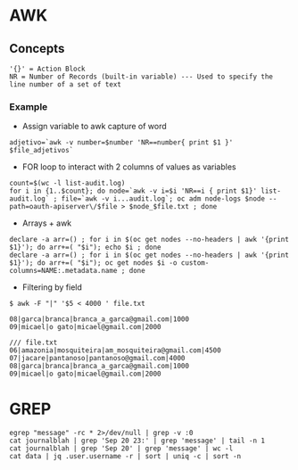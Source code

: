 # AWK
## Concepts
```
'{}' = Action Block
NR = Number of Records (built-in variable) --- Used to specify the line number of a set of text
```

### Example
- Assign variable to awk capture of word
```
adjetivo=`awk -v number=$number 'NR==number{ print $1 }' $file_adjetivos`
```
- FOR loop to interact with 2 columns of values as variables
```
count=$(wc -l list-audit.log)
for i in {1..$count}; do node=`awk -v i=$i 'NR==i { print $1}' list-audit.log` ; file=`awk -v i...audit.log`; oc adm node-logs $node --path=oauth-apiserver\/$file > $node_$file.txt ; done
```
- Arrays + awk
```
declare -a arr=() ; for i in $(oc get nodes --no-headers | awk '{print $1}'); do arr+=( "$i"); echo $i ; done
declare -a arr=() ; for i in $(oc get nodes --no-headers | awk '{print $1}'); do arr+=( "$i"); oc get nodes $i -o custom-columns=NAME:.metadata.name ; done
```
- Filtering by field
```
$ awk -F "|" '$5 < 4000 ' file.txt

08|garca|branca|branca_a_garca@gmail.com|1000
09|micael|o gato|micael@gmail.com|2000

/// file.txt
06|amazonia|mosquiteira|am_mosquiteira@gmail.com|4500
07|jacare|pantanoso|pantanoso@gmail.com|4000
08|garca|branca|branca_a_garca@gmail.com|1000
09|micael|o gato|micael@gmail.com|2000
```

# GREP
```
egrep "message" -rc * 2>/dev/null | grep -v :0
cat journalblah | grep 'Sep 20 23:' | grep 'message' | tail -n 1
cat journalblah | grep 'Sep 20' | grep 'message' | wc -l
cat data | jq .user.username -r | sort | uniq -c | sort -n
```
